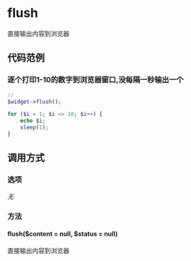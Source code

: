 flush
=====

直接输出内容到浏览器

代码范例
--------

### 逐个打印1-10的数字到浏览器窗口,没每隔一秒输出一个
```php
//
$widget->flush();

for ($i = 1; $i <= 10; $i++) {
    echo $i;
    sleep(1);
}
```

调用方式
--------

### 选项

*无*

### 方法

#### flush($content = null, $status = null)
直接输出内容到浏览器
